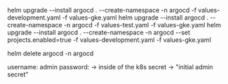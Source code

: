 helm upgrade --install argocd . --create-namespace -n argocd -f values-development.yaml -f values-gke.yaml
helm upgrade --install argocd . --create-namespace -n argocd -f values-test.yaml -f values-gke.yaml
helm upgrade --install argocd . --create-namespace -n argocd --set projects.enabled=true -f values-development.yaml -f values-gke.yaml

helm delete argocd -n argocd

username: admin
password: -> inside of the k8s secret -> "initial admin secret"
